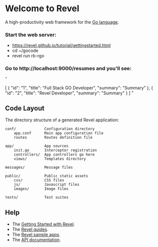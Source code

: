 # Welcome to Revel

A high-productivity web framework for the [Go language](http://www.golang.org/).


### Start the web server:
*   https://revel.github.io/tutorial/gettingstarted.html
*   cd ~/gocode
*   revel run rb-rgo

### Go to http://localhost:9000/resumes and you'll see:

    "
[
  {
    "id": "1",
    "title": "Full Stack GO Developer",
    "summary": "Summary"
  },
  {
    "id": "2",
    "title": "Revel Developer",
    "summary": "Summary"
  }
]
"

## Code Layout

The directory structure of a generated Revel application:

    conf/             Configuration directory
        app.conf      Main app configuration file
        routes        Routes definition file

    app/              App sources
        init.go       Interceptor registration
        controllers/  App controllers go here
        views/        Templates directory

    messages/         Message files

    public/           Public static assets
        css/          CSS files
        js/           Javascript files
        images/       Image files

    tests/            Test suites


## Help

* The [Getting Started with Revel](http://revel.github.io/tutorial/gettingstarted.html).
* The [Revel guides](http://revel.github.io/manual/index.html).
* The [Revel sample apps](http://revel.github.io/examples/index.html).
* The [API documentation](https://godoc.org/github.com/revel/revel).


